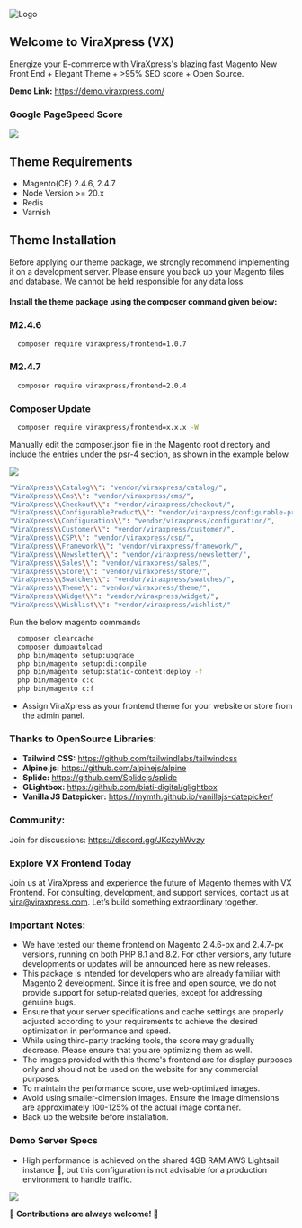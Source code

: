 ![Logo](https://viraxpress.com/web/image/website/1/logo/Viraxpress?unique=8139c25)

## Welcome to ViraXpress (VX)

Energize your E-commerce with ViraXpress's blazing fast Magento New Front End + Elegant Theme + >95% SEO score + Open Source.

**Demo Link:** https://demo.viraxpress.com/

### Google PageSpeed Score
<p><img src="https://demo.viraxpress.com/vx/ViraXpress/frontend/web/wysiwyg/VX-PageSpeed.png"></p>


## Theme Requirements

- Magento(CE) 2.4.6, 2.4.7
- Node Version >= 20.x
- Redis
- Varnish


## Theme Installation

Before applying our theme package, we strongly recommend implementing it on a development server. Please ensure you back up your Magento files and database. We cannot be held responsible for any data loss.


#### Install the theme package using the composer command given below:

### M2.4.6
```bash
  composer require viraxpress/frontend=1.0.7
```
### M2.4.7
```bash
  composer require viraxpress/frontend=2.0.4
```
### Composer Update
```bash
  composer require viraxpress/frontend=x.x.x -W
```

Manually edit the composer.json file in the Magento root directory and include the entries under the psr-4 section, as shown in the example below.
<p><img src="https://demo.viraxpress.com/vx/ViraXpress/frontend/web/wysiwyg/VX-psr-4.png"></p>

```bash
"ViraXpress\\Catalog\\": "vendor/viraxpress/catalog/",
"ViraXpress\\Cms\\": "vendor/viraxpress/cms/",
"ViraXpress\\Checkout\\": "vendor/viraxpress/checkout/",
"ViraXpress\\ConfigurableProduct\\": "vendor/viraxpress/configurable-product/",
"ViraXpress\\Configuration\\": "vendor/viraxpress/configuration/",
"ViraXpress\\Customer\\": "vendor/viraxpress/customer/",
"ViraXpress\\CSP\\": "vendor/viraxpress/csp/",
"ViraXpress\\Framework\\": "vendor/viraxpress/framework/",
"ViraXpress\\Newsletter\\": "vendor/viraxpress/newsletter/",
"ViraXpress\\Sales\\": "vendor/viraxpress/sales/",
"ViraXpress\\Store\\": "vendor/viraxpress/store/",
"ViraXpress\\Swatches\\": "vendor/viraxpress/swatches/",
"ViraXpress\\Theme\\": "vendor/viraxpress/theme/",
"ViraXpress\\Widget\\": "vendor/viraxpress/widget/",
"ViraXpress\\Wishlist\\": "vendor/viraxpress/wishlist/"
```


Run the below magento commands

```bash
  composer clearcache
  composer dumpautoload
  php bin/magento setup:upgrade
  php bin/magento setup:di:compile
  php bin/magento setup:static-content:deploy -f
  php bin/magento c:c
  php bin/magento c:f
```

- Assign ViraXpress as your frontend theme for your website or store from the admin panel.



### Thanks to OpenSource Libraries:

- **Tailwind CSS:** https://github.com/tailwindlabs/tailwindcss
- **Alpine.js:** https://github.com/alpinejs/alpine
- **Splide:** https://github.com/Splidejs/splide
- **GLightbox:** https://github.com/biati-digital/glightbox
- **Vanilla JS Datepicker:** https://mymth.github.io/vanillajs-datepicker/

### Community:
Join for discussions: https://discord.gg/JKczyhWvzy

### Explore VX Frontend Today
Join us at ViraXpress and experience the future of Magento themes with VX Frontend. For consulting, development, and support services, contact us at vira@viraxpress.com. Let’s build something extraordinary together.


### Important Notes:

- We have tested our theme frontend on Magento 2.4.6-px and 2.4.7-px versions, running on both PHP 8.1 and 8.2. For other versions, any future developments or updates will be announced here as new releases.
- This package is intended for developers who are already familiar with Magento 2 development. Since it is free and open source, we do not provide support for setup-related queries, except for addressing genuine bugs.
- Ensure that your server specifications and cache settings are properly adjusted according to your requirements to achieve the desired optimization in performance and speed.
- While using third-party tracking tools, the score may gradually decrease. Please ensure that you are optimizing them as well.
- The images provided with this theme's frontend are for display purposes only and should not be used on the website for any commercial purposes.
- To maintain the performance score, use web-optimized images.
- Avoid using smaller-dimension images. Ensure the image dimensions are approximately 100-125% of the actual image container.
- Back up the website before installation.



### Demo Server Specs
- High performance is achieved on the shared 4GB RAM AWS Lightsail instance &#x1F4AF;, but this configuration is not advisable for a production environment to handle traffic.
<p><img src="https://demo.viraxpress.com/vx/ViraXpress/frontend/web/wysiwyg/VX-Lightsail-4GB.png"></p>

**🚀 Contributions are always welcome! 🙌**
